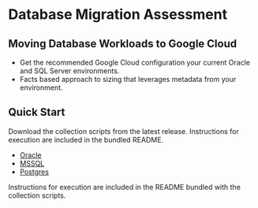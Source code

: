 # Database Migration Assessment

## Moving Database Workloads to Google Cloud

* Get the recommended Google Cloud configuration your current Oracle and SQL Server environments.
* Facts based approach to sizing that leverages metadata from your environment.

## Quick Start

Download the collection scripts from the latest release. Instructions for execution are included in the bundled README.
* [Oracle](https://github.com/shane-borden/sqlScripts/releases/latest/download/sql-scripts-oracle.zip)
* [MSSQL](https://github.com/shane-borden/sqlScripts/releases/latest/download/sql-scripts-sqlserver.zip)
* [Postgres](https://github.com/shane-borden/sqlScripts/releases/latest/download/sql-scripts-postgres.zip)

Instructions for execution are included in the README bundled with the collection scripts.
